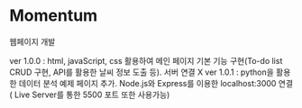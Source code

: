 # Momentum
웹페이지 개발

ver 1.0.0 : html, javaScript, css 활용하여 메인 페이지 기본 기능 구현(To-do list CRUD 구현, API를 활용한 날씨 정보 도출 등). 서버 연결 X
ver 1.0.1 : python을 활용한 데이터 분석 예제 페이지 추가. Node.js와 Express를 이용한 localhost:3000 연결 ( Live Server를 통한 5500 포트 또한 사용가능)
